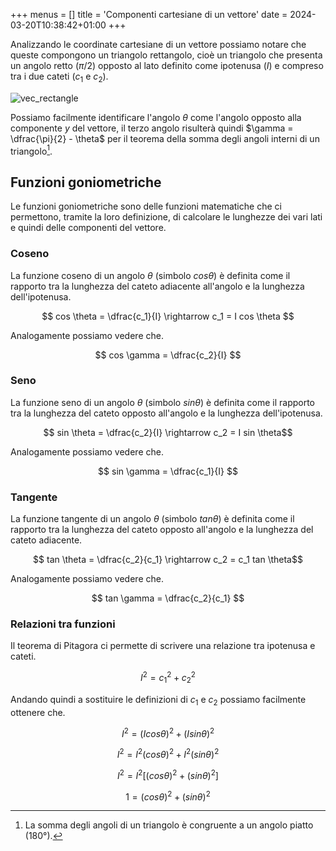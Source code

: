 +++
menus = []
title = 'Componenti cartesiane di un vettore'
date = 2024-03-20T10:38:42+01:00
+++

Analizzando le coordinate cartesiane di un vettore possiamo notare che queste compongono un triangolo rettangolo, cioè un triangolo che presenta un angolo retto ($\pi/2$) opposto al lato definito come ipotenusa ($I$) e compreso tra i due cateti ($c_1$ e $c_2$).

![vec_rectangle](/static/img/vec_rectangle.png "Triangolo rettangolo")

Possiamo facilmente identificare l'angolo $\theta$ come l'angolo opposto alla componente $y$ del vettore, il terzo angolo risulterà quindi $\gamma = \dfrac{\pi}{2} - \theta$ per il teorema della somma degli angoli interni di un triangolo[^1].

<h2>Funzioni goniometriche</h2>

Le funzioni goniometriche sono delle funzioni matematiche che ci permettono, tramite la loro definizione, di calcolare le lunghezze dei vari lati e quindi delle componenti del vettore.

<h3>Coseno</h3>

La funzione coseno di un angolo $\theta$ (simbolo $cos\theta$) è definita come il rapporto tra la lunghezza del cateto adiacente all'angolo e la lunghezza dell'ipotenusa.

$$ cos \theta = \dfrac{c_1}{I} \rightarrow c_1 = I cos \theta $$

Analogamente possiamo vedere che.

$$ cos \gamma = \dfrac{c_2}{I} $$

<h3>Seno</h3>

La funzione seno di un angolo $\theta$ (simbolo $sin\theta$) è definita come il rapporto tra la lunghezza del cateto opposto all'angolo e la lunghezza dell'ipotenusa.

$$ sin \theta = \dfrac{c_2}{I} \rightarrow c_2 = I sin \theta$$

Analogamente possiamo vedere che.

$$ sin \gamma = \dfrac{c_1}{I} $$

<h3>Tangente</h3>

La funzione tangente di un angolo $\theta$ (simbolo $tan\theta$) è definita come il rapporto tra la lunghezza del cateto opposto all'angolo e la lunghezza del cateto adiacente.

$$ tan \theta = \dfrac{c_2}{c_1} \rightarrow c_2 = c_1 tan \theta$$

Analogamente possiamo vedere che.

$$ tan \gamma = \dfrac{c_2}{c_1} $$

<h3>Relazioni tra funzioni</h3>

Il teorema di Pitagora ci permette di scrivere una relazione tra ipotenusa e cateti.

$$ I^2 = c_1^2 + c_2^2 $$

Andando quindi a sostituire le definizioni di $c_1$ e $c_2$ possiamo facilmente ottenere che.

$$ I^2 = (I cos \theta)^2 + (I sin \theta)^2 $$

$$ I^2 = I ^2 (cos \theta)^2 + I^2 (sin \theta)^2 $$

$$ I^2 = I ^2 [(cos \theta)^2 + (sin \theta)^2] $$

$$ 1 = (cos \theta)^2 + (sin \theta)^2 $$


[^1]: La somma degli angoli di un triangolo è congruente a un angolo piatto (180°).